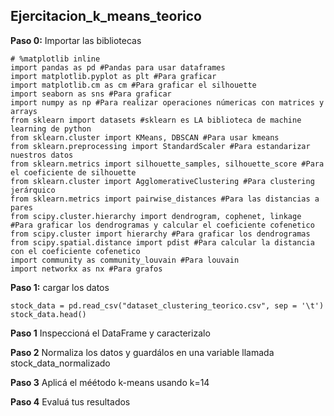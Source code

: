 ## Ejercitacion_k_means_teorico



**Paso 0:** Importar las bibliotecas

```python3
# %matplotlib inline
import pandas as pd #Pandas para usar dataframes
import matplotlib.pyplot as plt #Para graficar
import matplotlib.cm as cm #Para graficar el silhouette
import seaborn as sns #Para graficar
import numpy as np #Para realizar operaciones númericas con matrices y arrays
from sklearn import datasets #sklearn es LA biblioteca de machine learning de python
from sklearn.cluster import KMeans, DBSCAN #Para usar kmeans
from sklearn.preprocessing import StandardScaler #Para estandarizar nuestros datos
from sklearn.metrics import silhouette_samples, silhouette_score #Para el coeficiente de silhouette
from sklearn.cluster import AgglomerativeClustering #Para clustering jerárquico
from sklearn.metrics import pairwise_distances #Para las distancias a pares
from scipy.cluster.hierarchy import dendrogram, cophenet, linkage #Para graficar los dendrogramas y calcular el coeficiente cofenetico
from scipy.cluster import hierarchy #Para graficar los dendrogramas
from scipy.spatial.distance import pdist #Para calcular la distancia con el coeficiente cofenetico
import community as community_louvain #Para louvain
import networkx as nx #Para grafos
```

**Paso 1:** cargar los datos

```python3
stock_data = pd.read_csv("dataset_clustering_teorico.csv", sep = '\t')
stock_data.head()
```

**Paso 1** Inspeccioná el DataFrame y caracterizalo



**Paso 2** Normaliza los datos y guardálos en una variable llamada stock_data_normalizado



**Paso 3** Aplicá el méétodo k-means usando k=14



**Paso 4** Evaluá tus resultados
